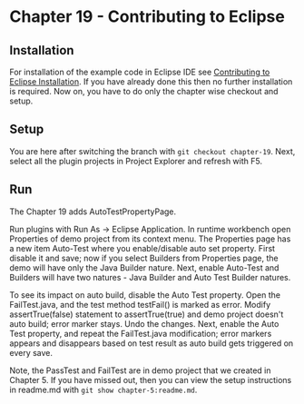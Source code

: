# Chapter 19 - Contributing to Eclipse 

## Installation

For installation of the example code in Eclipse IDE see <a href="https://www.codetab.org/post/contributing-to-eclipse/">Contributing to Eclipse Installation</a>. If you have already done this then no further installation is required. Now on, you have to do only the chapter wise checkout and setup. 

## Setup

You are here after switching the branch with `git checkout chapter-19`. Next, select all the plugin projects in Project Explorer and refresh with F5.

## Run

The Chapter 19 adds AutoTestPropertyPage.

Run plugins with Run As -> Eclipse Application. In runtime workbench open Properties of demo project from its context menu. The Properties page has a new item Auto-Test where you enable/disable auto set property. First disable it and save; now if you select Builders from Properties page, the demo will have only the Java Builder nature. Next, enable Auto-Test and Builders will have two natures - Java Builder and Auto Test Builder natures. 

To see its impact on auto build, disable the Auto Test property. Open the FailTest.java, and the test method testFail() is marked as error. Modify assertTrue(false) statement to assertTrue(true) and demo project doesn't auto build; error marker stays. Undo the changes. Next, enable the Auto Test property, and repeat the FailTest.java modification; error markers appears and disappears based on test result as auto build gets triggered on every save.

Note, the PassTest and FailTest are in demo project that we created in Chapter 5. If you have missed out, then you can view the setup instructions in readme.md with `git show chapter-5:readme.md`.

